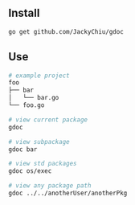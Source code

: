 ## Install
```bash
go get github.com/JackyChiu/gdoc
```

## Use
```bash
# example project
foo
├── bar
│   └── bar.go
└── foo.go

# view current package
gdoc

# view subpackage 
gdoc bar

# view std packages
gdoc os/exec

# view any package path
gdoc ../../anotherUser/anotherPkg
```
